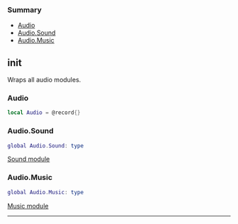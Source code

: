 ### Summary
* [Audio](#audio)
* [Audio.Sound](#audiosound)
* [Audio.Music](#audiomusic)

## init

Wraps all audio modules.

### Audio

```lua
local Audio = @record{}
```



### Audio.Sound

```lua
global Audio.Sound: type
```

[Sound module](sound.md)

### Audio.Music

```lua
global Audio.Music: type
```

[Music module](music.md)

---
